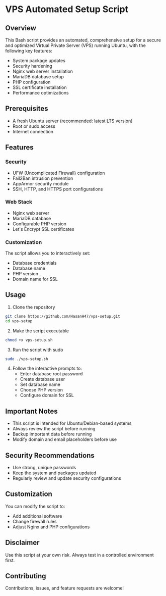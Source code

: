 # VPS Automated Setup Script

## Overview
This Bash script provides an automated, comprehensive setup for a secure and optimized Virtual Private Server (VPS) running Ubuntu, with the following key features:
- System package updates
- Security hardening
- Nginx web server installation
- MariaDB database setup
- PHP configuration
- SSL certificate installation
- Performance optimizations

## Prerequisites
- A fresh Ubuntu server (recommended: latest LTS version)
- Root or sudo access
- Internet connection

## Features

### Security
- UFW (Uncomplicated Firewall) configuration
- Fail2Ban intrusion prevention
- AppArmor security module
- SSH, HTTP, and HTTPS port configurations

### Web Stack
- Nginx web server
- MariaDB database
- Configurable PHP version
- Let's Encrypt SSL certificates

### Customization
The script allows you to interactively set:
- Database credentials
- Database name
- PHP version
- Domain name for SSL

## Usage

1. Clone the repository
```bash
git clone https://github.com/HasanH47/vps-setup.git
cd vps-setup
```

2. Make the script executable
```bash
chmod +x vps-setup.sh
```

3. Run the script with sudo
```bash
sudo ./vps-setup.sh
```

4. Follow the interactive prompts to:
   - Enter database root password
   - Create database user
   - Set database name
   - Choose PHP version
   - Configure domain for SSL

## Important Notes
- This script is intended for Ubuntu/Debian-based systems
- Always review the script before running
- Backup important data before running
- Modify domain and email placeholders before use

## Security Recommendations
- Use strong, unique passwords
- Keep the system and packages updated
- Regularly review and update security configurations

## Customization
You can modify the script to:
- Add additional software
- Change firewall rules
- Adjust Nginx and PHP configurations

## Disclaimer
Use this script at your own risk. Always test in a controlled environment first.

## Contributing
Contributions, issues, and feature requests are welcome!
